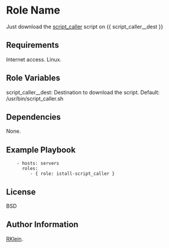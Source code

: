 Role Name
=========

Just download the [script_caller](https://github.com/kleinstuff/script_caller) script on {{ script_caller__dest }}

Requirements
------------

Internet access.
Linux.

Role Variables
--------------

script_caller__dest: Destination to download the script. Default: /usr/bin/script_caller.sh

Dependencies
------------

None.

Example Playbook
----------------

```
    - hosts: servers
      roles:
         - { role: istall-script_caller }
```

License
-------

BSD

Author Information
------------------

[RKlein](https://rklein.com.br).
